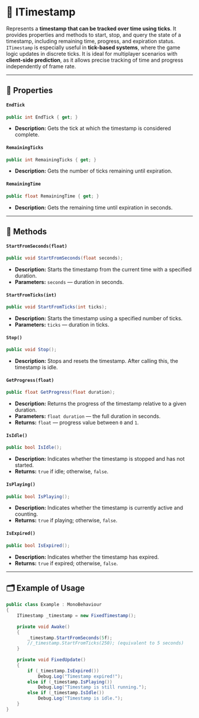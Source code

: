 # 🧩 ITimestamp

Represents a **timestamp that can be tracked over time using ticks**. It provides properties and methods to start, stop,
and query the state of a timestamp, including remaining time, progress, and expiration status. `ITimestamp` is
especially useful in **tick-based systems**, where the game logic updates in discrete ticks. It is ideal for multiplayer
scenarios with **client-side prediction**, as it allows precise tracking of time and progress independently of frame
rate.

---

## 🔑 Properties

#### `EndTick`

```csharp
public int EndTick { get; }
```

- **Description:** Gets the tick at which the timestamp is considered complete.

#### `RemainingTicks`

```csharp
public int RemainingTicks { get; }
```

- **Description:** Gets the number of ticks remaining until expiration.

#### `RemainingTime`

```csharp
public float RemainingTime { get; }
```

- **Description:** Gets the remaining time until expiration in seconds.

---

## 🏹 Methods

#### `StartFromSeconds(float)`

```csharp
public void StartFromSeconds(float seconds);
```

- **Description:** Starts the timestamp from the current time with a specified duration.
- **Parameters:** `seconds` — duration in seconds.

#### `StartFromTicks(int)`

```csharp
public void StartFromTicks(int ticks);
```

- **Description:** Starts the timestamp using a specified number of ticks.
- **Parameters:** `ticks` — duration in ticks.

#### `Stop()`

```csharp
public void Stop();
```

- **Description:** Stops and resets the timestamp. After calling this, the timestamp is idle.

#### `GetProgress(float)`

```csharp
public float GetProgress(float duration);
```

- **Description:** Returns the progress of the timestamp relative to a given duration.
- **Parameters:** `float duration` — the full duration in seconds.
- **Returns:** `float` — progress value between `0` and `1`.

#### `IsIdle()`

```csharp
public bool IsIdle();
```

- **Description:** Indicates whether the timestamp is stopped and has not started.
- **Returns:** `true` if idle; otherwise, `false`.

#### `IsPlaying()`

```csharp
public bool IsPlaying();
```

- **Description:** Indicates whether the timestamp is currently active and counting.
- **Returns:** `true` if playing; otherwise, `false`.

#### `IsExpired()`

```csharp
public bool IsExpired();
```

- **Description:** Indicates whether the timestamp has expired.
- **Returns:** `true` if expired; otherwise, `false`.

---

## 🗂 Example of Usage

```csharp
public class Example : MonoBehaviour 
{
    ITimestamp _timestamp = new FixedTimestamp();
    
    private void Awake()
    {
        _timestamp.StartFromSeconds(5f);
        //_timestamp.StartFromTicks(250); (equivalent to 5 seconds)
    }
    
    private void FixedUpdate()
    {
        if (_timestamp.IsExpired())
            Debug.Log("Timestamp expired!");
        else if (_timestamp.IsPlaying())
            Debug.Log("Timestamp is still running.");
        else if (_timestamp.IsIdle())
            Debug.Log("Timestamp is idle.");
    }
}
```